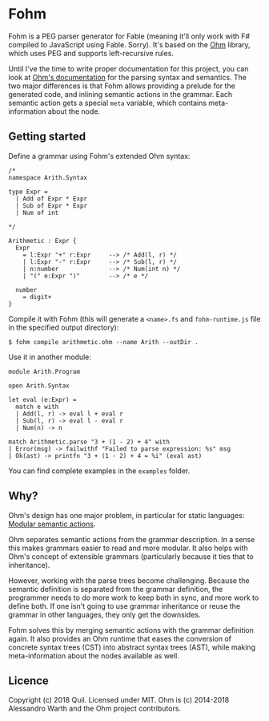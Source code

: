 # Fohm

Fohm is a PEG parser generator for Fable (meaning it'll only work with F# compiled to JavaScript using Fable. Sorry). It's based on the [Ohm](https://ohmlang.github.io/) library, which uses PEG and supports left-recursive rules.

Until I've the time to write proper documentation for this project, you can look at [Ohm's documentation](https://github.com/harc/ohm/blob/master/doc/index.md) for the parsing syntax and semantics. The two major differences is that Fohm allows providing a prelude for the generated code, and inlining semantic actions in the grammar. Each semantic action gets a special `meta` variable, which contains meta-information about the node.

## Getting started

Define a grammar using Fohm's extended Ohm syntax:

```
/*
namespace Arith.Syntax

type Expr =
  | Add of Expr * Expr
  | Sub of Expr * Expr
  | Num of int

*/

Arithmetic : Expr {
  Expr
    = l:Expr "+" r:Expr     --> /* Add(l, r) */
    | l:Expr "-" r:Expr     --> /* Sub(l, r) */
    | n:number              --> /* Num(int n) */
    | "(" e:Expr ")"        --> /* e */

  number
    = digit+
}
```

Compile it with Fohm (this will generate a `<name>.fs` and `fohm-runtime.js` file in the specified output directory):

```shell
$ fohm compile arithmetic.ohm --name Arith --outDir .
```

Use it in another module:

```
module Arith.Program

open Arith.Syntax

let eval (e:Expr) =
  match e with
  | Add(l, r) -> eval l + eval r
  | Sub(l, r) -> eval l - eval r
  | Num(n) -> n

match Arithmetic.parse "3 + (1 - 2) + 4" with
| Error(msg) -> failwithf "Failed to parse expression: %s" msg
| Ok(ast) -> printfn "3 + (1 - 2) + 4 = %i" (eval ast)
```

You can find complete examples in the `examples` folder.

## Why?

Ohm's design has one major problem, in particular for static languages: [Modular semantic actions](https://ohmlang.github.io/pubs/dls2016/modular-semantic-actions.pdf).

Ohm separates semantic actions from the grammar description. In a sense this makes grammars easier to read and more modular. It also helps with Ohm's concept of extensible grammars (particularly because it ties that to inheritance).

However, working with the parse trees become challenging. Because the semantic definition is separated from the grammar definition, the programmer needs to do more work to keep both in sync, and more work to define both. If one isn't going to use grammar inheritance or reuse the grammar in other languages, they only get the downsides.

Fohm solves this by merging semantic actions with the grammar definition again. It also provides an Ohm runtime that eases the conversion of concrete syntax trees (CST) into abstract syntax trees (AST), while making meta-information about the nodes available as well.

## Licence

Copyright (c) 2018 Quil. Licensed under MIT.
Ohm is (c) 2014-2018 Alessandro Warth and the Ohm project contributors.
